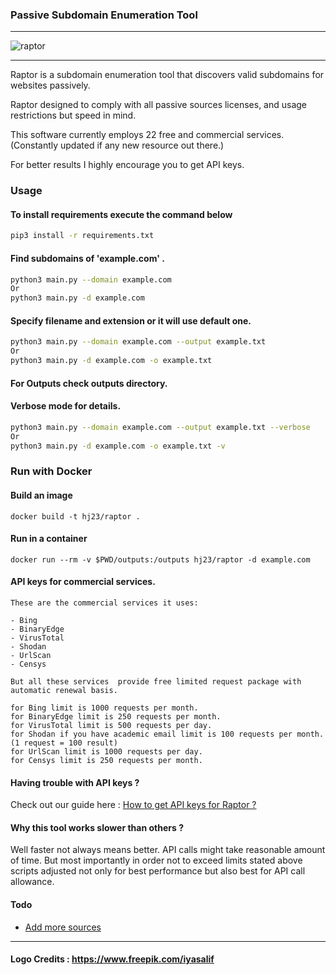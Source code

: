 ### Passive Subdomain Enumeration Tool
---
![raptor](https://user-images.githubusercontent.com/39130214/110909816-fc04c180-8329-11eb-9344-d06f25458f61.png)

---
Raptor is a subdomain enumeration tool that discovers valid subdomains for websites passively. 

Raptor designed to comply with all passive sources licenses, and usage restrictions but speed in mind.

This software currently employs 22 free and commercial services. (Constantly updated if any new resource out there.)

For better results I highly encourage you to get API keys.



### Usage
#### To install requirements execute the command below

```sh
pip3 install -r requirements.txt  
```

#### Find subdomains of 'example.com' . 
```sh
python3 main.py --domain example.com
Or
python3 main.py -d example.com
```

#### Specify filename and extension  or it will use default one.

```sh
python3 main.py --domain example.com --output example.txt  
Or
python3 main.py -d example.com -o example.txt  
```
#### For Outputs check outputs directory.


#### Verbose mode for details.

```sh
python3 main.py --domain example.com --output example.txt --verbose
Or
python3 main.py -d example.com -o example.txt -v
```

### Run with Docker

#### Build an image
```
docker build -t hj23/raptor .
```

#### Run in a container
```
docker run --rm -v $PWD/outputs:/outputs hj23/raptor -d example.com
```

#### API keys for commercial services.

```
These are the commercial services it uses:

- Bing
- BinaryEdge
- VirusTotal
- Shodan
- UrlScan
- Censys

But all these services  provide free limited request package with automatic renewal basis.

for Bing limit is 1000 requests per month.
for BinaryEdge limit is 250 requests per month. 
for VirusTotal limit is 500 requests per day.
for Shodan if you have academic email limit is 100 requests per month. (1 request = 100 result)
for UrlScan limit is 1000 requests per day.
for Censys limit is 250 requests per month.

```
#### Having trouble with API keys ?
Check out our guide here :
[ How to get API keys for Raptor ? ](https://github.com/HJ23/Raptor/wiki)

#### Why this tool works slower than others ?
Well faster not always means better. API calls might take reasonable amount of time.
But most importantly in order not to exceed limits stated above scripts adjusted not only for best performance but also best
for API call allowance.

#### Todo
- [ Add more sources ]()

----
#### Logo Credits : https://www.freepik.com/iyasalif
